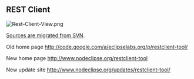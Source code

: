 

## REST Client


![Rest-Client-View.png](Pictures/Rest-Client-View.png)

[Sources are migrated from SVN](http://svn.codespot.com/a/eclipselabs.org/restclient-tool/trunk/).

Old home page <http://code.google.com/a/eclipselabs.org/p/restclient-tool/>

New home page <http://www.nodeclipse.org/restclient-tool>

New update site <http://www.nodeclipse.org/updates/restclient-tool/>